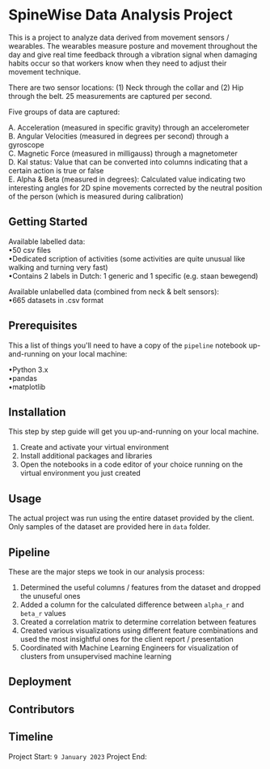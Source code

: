 # SpineWise Data Analysis Project

This is a project to analyze data derived from movement sensors / wearables. The wearables measure posture and movement throughout the day and give real time feedback through a vibration signal when damaging habits occur so that workers know when they need to adjust their movement technique.

There are two sensor locations: (1) Neck through the collar and (2) Hip through the belt. 25 measurements are captured per second.

Five groups of data are captured:

A. Acceleration (measured in specific gravity) through an accelerometer  
B. Angular Velocities (measured in degrees per second) through a gyroscope  
C. Magnetic Force (measured in milligauss) through a magnetometer  
D. Kal status: Value that can be converted into columns indicating that a certain action is true or false  
E. Alpha & Beta (measured in degrees): Calculated value indicating two interesting angles for 2D spine movements corrected by the neutral position of the person (which      is measured during calibration)  
## Getting Started

Available labelled data:  
•50 csv files  
•Dedicated scription of activities (some activities are quite unusual like walking and turning very fast)  
•Contains 2 labels in Dutch: 1 generic and 1 specific (e.g. staan bewegend)  

Available unlabelled data (combined from neck & belt sensors):  
•665 datasets in .csv format

## Prerequisites

This a list of things you'll need to have a copy of the `pipeline` notebook up-and-running on your local machine:

•Python 3.x  
•pandas  
•matplotlib

## Installation

This step by step guide will get you up-and-running on your local machine.

1. Create and activate your virtual environment  
2. Install additional packages and libraries  
3. Open the notebooks in a code editor of your choice running on the virtual environment you just created

## Usage

The actual project was run using the entire dataset provided by the client. Only samples of the dataset are provided here in `data` folder.

## Pipeline

These are the major steps we took in our analysis process:

1. Determined the useful columns / features from the dataset and dropped the unuseful ones  
2. Added a column for the calculated difference between `alpha_r` and `beta_r` values  
3. Created a correlation matrix to determine correlation between features  
4. Created various visualizations using different feature combinations and used the most insightful ones for the client report / presentation  
5. Coordinated with Machine Learning Engineers for visualization of clusters from unsupervised machine learning  

## Deployment

## Contributors

## Timeline

Project Start: `9 January 2023`
Project End: 
